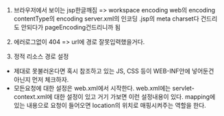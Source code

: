 1. 브라우저에서 보이는 jsp한글깨짐
=> workspace encoding
web의 encoding
contentType의 encoding
server.xml의 인코딩
.jsp의 meta charset다 건드리도 안되다가
pageEncoding건드리니까 됨

2. 에러로그없이 404
=> url에 경로 잘못입력했을거다.



3. 정적 리소스 경로 설정
- 제대로 못불러온다면 혹시 참조하고 있는 JS, CSS 등이 WEB-INF안에 넣어둔건 아닌지 먼저 체크하자.
- 모든요청에 대한 설정은 web.xml에서 시작한다. web.xml에는 servlet-context.xml에 대한 설정이 있고
거기 가보면  <resources mapping="/resources/**" location="/resources/" /> 이런 설정내용이 있다.
mapping에 있는 내용으로 요청이 들어오면 location의 위치로 매핑시켜주는 역할을 한다.

